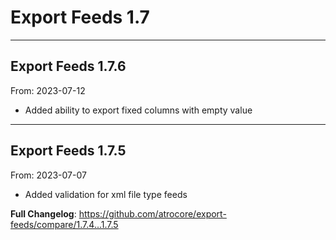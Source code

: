 # Export Feeds 1.7


---

## Export Feeds 1.7.6
From: 2023-07-12

* Added ability to export fixed columns with empty value

---

## Export Feeds 1.7.5
From: 2023-07-07

* Added validation for xml file type feeds


**Full Changelog**: https://github.com/atrocore/export-feeds/compare/1.7.4...1.7.5